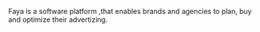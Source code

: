 Faya is a software platform ,that enables brands and agencies
to plan, buy and optimize their advertizing.
